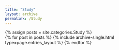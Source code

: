 ```yaml
---
title: "Study"
layout: archive
permalink: /Study
---
```



{% assign posts = site.categories.Study %}  
{% for post in posts %} {% include archive-single.html type=page.entries_layout %} {% endfor %}
